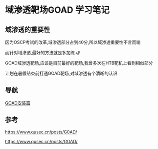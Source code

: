 # 域渗透靶场GOAD 学习笔记

## 域渗透的重要性

因为OSCP考试的改革,域渗透部分占到40分,所以域渗透重要性不言而喻

而针对域渗透,最好的方法就是多加练习!

GOAD域渗透靶场,应该是目前最好的靶场,我曾多次在HTB靶机上看到相似部分

计划在暑假结束前打通GOAD靶场,对域渗透有个清晰的认识

## 导航

[GOAD安装篇](https://github.com/N1etzsche0/GOAD/blob/main/GOAD-Part1-Install/GOAD-Install.md)

## 参考

<https://www.qusec.cn/posts/G0AD/>

<https://www.qusec.cn/posts/GOAD/>
